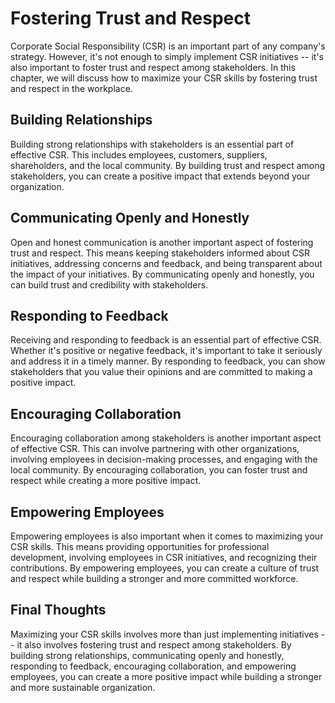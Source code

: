 Fostering Trust and Respect
==================================================================

Corporate Social Responsibility (CSR) is an important part of any company's strategy. However, it's not enough to simply implement CSR initiatives -- it's also important to foster trust and respect among stakeholders. In this chapter, we will discuss how to maximize your CSR skills by fostering trust and respect in the workplace.

Building Relationships
----------------------

Building strong relationships with stakeholders is an essential part of effective CSR. This includes employees, customers, suppliers, shareholders, and the local community. By building trust and respect among stakeholders, you can create a positive impact that extends beyond your organization.

Communicating Openly and Honestly
---------------------------------

Open and honest communication is another important aspect of fostering trust and respect. This means keeping stakeholders informed about CSR initiatives, addressing concerns and feedback, and being transparent about the impact of your initiatives. By communicating openly and honestly, you can build trust and credibility with stakeholders.

Responding to Feedback
----------------------

Receiving and responding to feedback is an essential part of effective CSR. Whether it's positive or negative feedback, it's important to take it seriously and address it in a timely manner. By responding to feedback, you can show stakeholders that you value their opinions and are committed to making a positive impact.

Encouraging Collaboration
-------------------------

Encouraging collaboration among stakeholders is another important aspect of effective CSR. This can involve partnering with other organizations, involving employees in decision-making processes, and engaging with the local community. By encouraging collaboration, you can foster trust and respect while creating a more positive impact.

Empowering Employees
--------------------

Empowering employees is also important when it comes to maximizing your CSR skills. This means providing opportunities for professional development, involving employees in CSR initiatives, and recognizing their contributions. By empowering employees, you can create a culture of trust and respect while building a stronger and more committed workforce.

Final Thoughts
--------------

Maximizing your CSR skills involves more than just implementing initiatives -- it also involves fostering trust and respect among stakeholders. By building strong relationships, communicating openly and honestly, responding to feedback, encouraging collaboration, and empowering employees, you can create a more positive impact while building a stronger and more sustainable organization.
